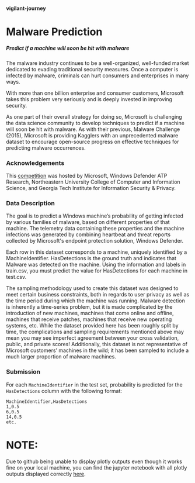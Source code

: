 #### vigilant-journey

# **Malware Prediction**

##### Predict if a machine will soon be hit with malware

The malware industry continues to be a well-organized, well-funded market dedicated to evading traditional security measures. Once a computer is infected by malware, criminals can hurt consumers and enterprises in many ways.

With more than one billion enterprise and consumer customers, Microsoft takes this problem very seriously and is deeply invested in improving security.

As one part of their overall strategy for doing so, Microsoft is challenging the data science community to develop techniques to predict if a machine will soon be hit with malware. As with their previous, Malware Challenge (2015), Microsoft is providing Kagglers with an unprecedented malware dataset to encourage open-source progress on effective techniques for predicting malware occurrences.

### **Acknowledgements**

This [competition](https://www.kaggle.com/competitions/microsoft-malware-prediction) was hosted by Microsoft, Windows Defender ATP Research, Northeastern University College of Computer and Information Science, and Georgia Tech Institute for Information Security & Privacy. 

### **Data Description**

The goal is to predict a Windows machine’s probability of getting infected by various families of malware, based on different properties of that machine. The telemetry data containing these properties and the machine infections was generated by combining heartbeat and threat reports collected by Microsoft's endpoint protection solution, Windows Defender.

Each row in this dataset corresponds to a machine, uniquely identified by a MachineIdentifier. HasDetections is the ground truth and indicates that Malware was detected on the machine. Using the information and labels in train.csv, you must predict the value for HasDetections for each machine in test.csv.

The sampling methodology used to create this dataset was designed to meet certain business constraints, both in regards to user privacy as well as the time period during which the machine was running. Malware detection is inherently a time-series problem, but it is made complicated by the introduction of new machines, machines that come online and offline, machines that receive patches, machines that receive new operating systems, etc. While the dataset provided here has been roughly split by time, the complications and sampling requirements mentioned above may mean you may see imperfect agreement between your cross validation, public, and private scores! Additionally, this dataset is not representative of Microsoft customers’ machines in the wild; it has been sampled to include a much larger proportion of malware machines.

### **Submission**

For each ```MachineIdentifier``` in the test set, probability is predicted for the ```HasDetections``` column with the following format:

```
MachineIdentifier,HasDetections
1,0.5
6,0.5
14,0.5
etc.
```


# **NOTE:**
 
Due to github being unable to display plotly outputs even though it works fine on your local machine, you can find the jupyter notebook with all plotly outputs displayed correctly [here](https://nbviewer.org/github/anubhavde/vigilant-journey/blob/main/malware-prediction.ipynb). 
